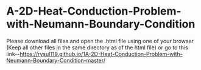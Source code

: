 # A-2D-Heat-Conduction-Problem-with-Neumann-Boundary-Condition
Please download all files and open the .html file using one of your browser (Keep all other files in the same directory as of the html file) or go to this link--https://rysul119.github.io/1A-2D-Heat-Conduction-Problem-with-Neumann-Boundary-Condition-master/
